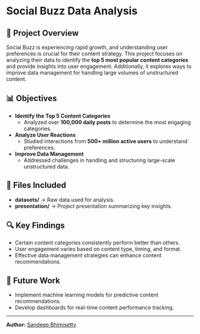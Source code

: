 # Social Buzz Data Analysis  

## 📌 Project Overview  
Social Buzz is experiencing rapid growth, and understanding user preferences is crucial for their content strategy. This project focuses on analyzing their data to identify the **top 5 most popular content categories** and provide insights into user engagement. Additionally, it explores ways to improve data management for handling large volumes of unstructured content.  

## 📊 Objectives  
- **Identify the Top 5 Content Categories**  
  - Analyzed over **100,000 daily posts** to determine the most engaging categories.  
- **Analyze User Reactions**  
  - Studied interactions from **500+ million active users** to understand preferences.  
- **Improve Data Management**  
  - Addressed challenges in handling and structuring large-scale unstructured data.  

## 📂 Files Included  
- **datasets/** → Raw data used for analysis.  
- **presentation/** → Project presentation summarizing key insights.  

## 🔍 Key Findings  
- Certain content categories consistently perform better than others.  
- User engagement varies based on content type, timing, and format.  
- Effective data management strategies can enhance content recommendations.  

## 🚀 Future Work  
- Implement machine learning models for predictive content recommendations.  
- Develop dashboards for real-time content performance tracking.  

---

**Author:** [Sandeep Bhimisetty](https://github.com/sandeepbhimisetty)  
